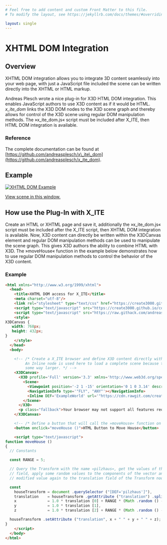 ```yaml
---
# Feel free to add content and custom Front Matter to this file.
# To modify the layout, see https://jekyllrb.com/docs/themes/#overriding-theme-defaults

layout: single
---
```

# XHTML DOM Integration

## Overview

XHTML DOM integration allows you to integrate 3D content seamlessly into your web page, with just a JavaScript file included the scene can be written directly into the XHTML or HTML markup.

Andreas Plesch wrote a nice plug-in for X3D HTML DOM integration. This enables JavaScript authors to use X3D content as if it would be HTML. *x\_ite\_dom* links the X3D DOM nodes to the X3D scene graph and thereby allows for control of the X3D scene using regular DOM manipulation methods. The »x\_ite\_dom.js« script must be included after X\_ITE, then HTML DOM integration is available.

### Reference

The complete documentation can be found at [https://github.com/andreasplesch/x\_ite\_dom](https://github.com/andreasplesch/x_ite_dom).

## Example

[![XHTML DOM Example](https://create3000.github.io/media/x_ite/dom-integration/dom.integration.png)](https://create3000.github.io/media/x_ite/dom-integration/dom.integration.xhtml)

[View scene in this window.](https://create3000.github.io/media/x_ite/dom-integration/dom.integration.xhtml)

## How use the Plug-In with X\_ITE

Create an HTML or XHTML page and save it, additionally the »x\_ite\_dom.js« script must be included after the X\_ITE script, then XHTML DOM integration is available. Now, X3D content can directly be written within the X3DCanvas element and regular DOM manipulation methods can be used to manipulate the scene graph. This gives X3D authors the ability to combine HTML with X3D. The »moveHouse« function in the example below demonstrates how to use regular DOM manipulation methods to control the behavior of the X3D content.

### Example

```html
<html xmlns="http://www.w3.org/1999/xhtml">
  <head>
    <title>XHTML DOM access for X_ITE</title>
    <meta charset="utf-8"/>
    <link rel="stylesheet" type="text/css" href="https://create3000.github.io/code/x_ite/latest/dist/x_ite.css"/>
    <script type="text/javascript" src="https://create3000.github.io/code/x_ite/latest/dist/x_ite.min.js"></script>
    <script type="text/javascript" src="https://raw.githack.com/andreasplesch/x_ite_dom/master/release/x_ite_dom.1.3.js"></script>
    <style>
X3DCanvas {
   width: 768px;
   height: 432px;
}
    </style>
  </head>
  <body>

    <!-- /* Create a X_ITE browser and define X3D content directly within the element.
         An Inline node is used here to load a complete scene because the scene is
         some way larger. */ -->
    <X3DCanvas>
      <X3D profile='Full' version='3.3' xmlns='http://www.web3d.org/specifications/x3d-namespace'>
        <Scene>
          <Viewpoint position='-2 1 -15' orientation='0 1 0 3.14' description='start'></Viewpoint>
          <NavigationInfo type='"FLY", "ANY"'></NavigationInfo>
          <Inline DEF='ExampleWorld' url='"https://cdn.rawgit.com/create3000/Library/main/Examples/Mushrooms/index.x3d"'></Inline>
        </Scene>
      </X3D>
      <p class="fallback">Your browser may not support all features required by X_ITE!</p>
    </X3DCanvas>

    <!-- /* Define a button that will call the »moveHouse« function on click. */ -->
    <button onclick="moveHouse ()">HTML Button to Move House</button>

    <script type="text/javascript">
function moveHouse ()
{
  // Constants

  const RANGE = 5;

  // Query the Transform with the name »pilzhaus«, get the values of the translation
  // field, apply some random values to the components of the vector and assign this
  // modified value again to the translation field of the Transform node.

  const
    houseTransform = document .querySelector ("[DEF='pilzhaus']"),              // Unique DEF inside inlined inlines.
    translation    = houseTransform .getAttribute ("translation") .split (" "), // Poor man's parse.
    x              = 1.0 * translation [0] + RANGE * (Math .random () - 0.5),
    y              = 1.0 * translation [1],
    z              = 1.0 * translation [2] + RANGE * (Math .random () - 0.5);

  houseTransform .setAttribute ("translation", x + " " + y + " " + z);
}
    </script>
  </body>
</html>
```
